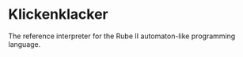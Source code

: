 Klickenklacker
==============

The reference interpreter for the Rube II automaton-like programming language.
